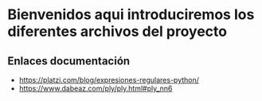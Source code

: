 # Bienvenidos aqui introduciremos los diferentes archivos del proyecto
 ## Enlaces documentación
  * <https://platzi.com/blog/expresiones-regulares-python/>
  * <https://www.dabeaz.com/ply/ply.html#ply_nn6>